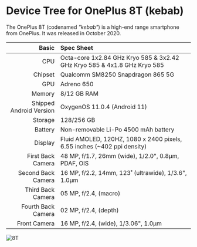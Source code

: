 Device Tree for OnePlus 8T (kebab)
===========================================

The OnePlus 8T (codenamed _"kebab"_) is a high-end range smartphone from OnePlus.
It was released in October 2020.

Basic   | Spec Sheet
-------:|:-------------------------
CPU     | Octa-core 1x2.84 GHz Kryo 585 & 3x2.42 GHz Kryo 585 & 4x1.8 GHz Kryo 585
Chipset | Qualcomm SM8250 Snapdragon 865 5G
GPU     | Adreno 650
Memory  | 8/12 GB RAM
Shipped Android Version | OxygenOS 11.0.4 (Android 11)
Storage | 128/256 GB
Battery | Non-removable Li-Po 4500 mAh battery
Display | Fluid AMOLED, 120HZ, 1080 x 2400 pixels, 6.55 inches (~402 ppi density)
First Back Camera  | 48 MP, f/1.7, 26mm (wide), 1/2.0", 0.8µm, PDAF, OIS
Second Back Camera | 16 MP, f/2.2, 14mm, 123˚ (ultrawide), 1/3.6", 1.0µm
Third Back Camera  | 05 MP, f/2.4, (macro)
Fourth Back Camera | 02 MP, f/2.4, (depth)
Front Camera | 16 MP, f/2.4, (wide), 1/3.06", 1.0µm

![8T](https://fdn2.gsmarena.com/vv/pics/oneplus/oneplus-8t-1.jpg "OnePlus 8T")
